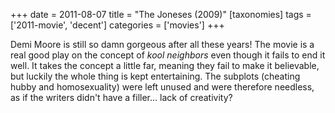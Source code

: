 +++
date = 2011-08-07
title = "The Joneses (2009)"
[taxonomies]
tags = ['2011-movie', 'decent']
categories = ['movies']
+++

Demi Moore is still so damn gorgeous after all these years! The movie is
a real good play on the concept of *kool neighbors* even though it fails
to end it well. It takes the concept a little far, meaning they fail to
make it believable, but luckily the whole thing is kept entertaining.
The subplots (cheating hubby and homosexuality) were left unused and
were therefore needless, as if the writers didn't have a filler...
lack of creativity?
